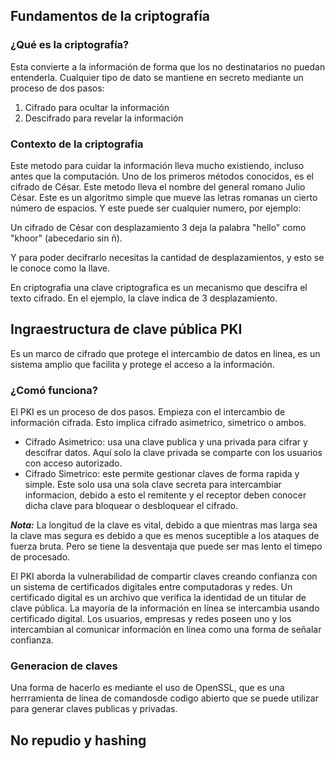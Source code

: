 ## Fundamentos de la criptografía

### ¿Qué es la criptografía?

Esta convierte a la información de forma que los no destinatarios no puedan entenderla. Cualquier tipo de dato se mantiene en secreto mediante un proceso de dos pasos: 
1. Cifrado para ocultar la información
2. Descifrado para revelar la información

### Contexto de la criptografia

Este metodo para cuidar la información lleva mucho existiendo, incluso antes que la computación. Uno de los primeros métodos conocidos, es el cifrado de César. Este metodo lleva el nombre del general romano Julio César. Este es un algoritmo simple que mueve las letras romanas un cierto número de espacios. Y este puede ser cualquier numero, por ejemplo:

Un cifrado de César con desplazamiento 3 deja la palabra "hello" como "khoor" (abecedario sin ñ).

Y para poder decifrarlo necesitas la cantidad de desplazamientos, y esto se le conoce como la llave. 

En criptografia una clave criptografica es un mecanismo que descifra el texto cifrado. En el ejemplo, la clave indica de 3 desplazamiento.  

## Ingraestructura de clave pública PKI

Es un marco de cifrado que protege el intercambio de datos en linea, es un sistema amplio que facilita y protege el acceso a la información. 

### ¿Comó funciona?

El PKI es un proceso de dos pasos. Empieza con el intercambio de información cifrada. Esto implica cifrado asimetrico, simetrico o ambos. 

- Cifrado Asimetrico: usa una clave publica y una privada para cifrar y descifrar datos. Aquí solo la clave privada se comparte con los usuarios con acceso autorizado. 
- Cifrado Simetrico: este permite gestionar claves de forma rapida y simple. Este solo usa una sola clave secreta para intercambiar informacion, debido a esto el remitente y el receptor deben conocer dicha clave para bloquear o desbloquear el cifrado.

***Nota:*** La longitud de la clave es vital, debido a que mientras mas larga sea la clave mas segura es debido a que es menos suceptible a los ataques de fuerza bruta. Pero se tiene la desventaja que puede ser mas lento el timepo de procesado. 

El PKI aborda la vulnerabilidad de compartir claves creando confianza con un sistema de certificados digitales entre computadoras y redes. Un certificado digital es un archivo que verifica la identidad de un titular de clave pública. La mayoría de la información en línea se intercambia usando certificado digital. Los usuarios, empresas y redes poseen uno y los intercambian al comunicar información en línea como una forma de señalar confianza. 

### Generacion de claves

Una forma de hacerlo es mediante el uso de OpenSSL, que es una herrramienta de linea de comandosde codigo abierto que se puede utilizar para generar claves publicas y privadas. 

## No repudio y hashing

